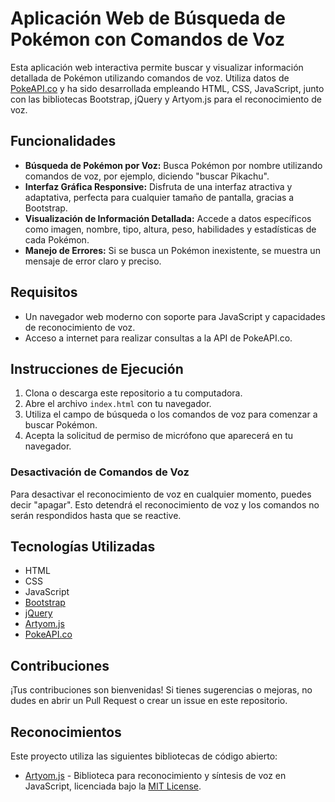 # Aplicación Web de Búsqueda de Pokémon con Comandos de Voz

Esta aplicación web interactiva permite buscar y visualizar información detallada de Pokémon utilizando comandos de voz. Utiliza datos de [PokeAPI.co](https://pokeapi.co) y ha sido desarrollada empleando HTML, CSS, JavaScript, junto con las bibliotecas Bootstrap, jQuery y Artyom.js para el reconocimiento de voz.

## Funcionalidades

- **Búsqueda de Pokémon por Voz:** Busca Pokémon por nombre utilizando comandos de voz, por ejemplo, diciendo "buscar Pikachu".
- **Interfaz Gráfica Responsive:** Disfruta de una interfaz atractiva y adaptativa, perfecta para cualquier tamaño de pantalla, gracias a Bootstrap.
- **Visualización de Información Detallada:** Accede a datos específicos como imagen, nombre, tipo, altura, peso, habilidades y estadísticas de cada Pokémon.
- **Manejo de Errores:** Si se busca un Pokémon inexistente, se muestra un mensaje de error claro y preciso.

## Requisitos

- Un navegador web moderno con soporte para JavaScript y capacidades de reconocimiento de voz.
- Acceso a internet para realizar consultas a la API de PokeAPI.co.

## Instrucciones de Ejecución

1. Clona o descarga este repositorio a tu computadora.
2. Abre el archivo `index.html` con tu navegador.
3. Utiliza el campo de búsqueda o los comandos de voz para comenzar a buscar Pokémon.
4. Acepta la solicitud de permiso de micrófono que aparecerá en tu navegador.

### Desactivación de Comandos de Voz

Para desactivar el reconocimiento de voz en cualquier momento, puedes decir "apagar". Esto detendrá el reconocimiento de voz y los comandos no serán respondidos hasta que se reactive.

## Tecnologías Utilizadas

- HTML
- CSS
- JavaScript
- [Bootstrap](https://getbootstrap.com)
- [jQuery](https://jquery.com)
- [Artyom.js](https://sdkcarlos.github.io/sites/artyom.html)
- [PokeAPI.co](https://pokeapi.co)

## Contribuciones

¡Tus contribuciones son bienvenidas! Si tienes sugerencias o mejoras, no dudes en abrir un Pull Request o crear un issue en este repositorio.

## Reconocimientos

Este proyecto utiliza las siguientes bibliotecas de código abierto:

- [Artyom.js](https://github.com/sdkcarlos/artyom.js) - Biblioteca para reconocimiento y síntesis de voz en JavaScript, licenciada bajo la [MIT License](https://github.com/sdkcarlos/artyom.js/blob/master/LICENSE.md).

